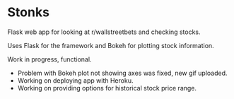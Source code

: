 # Stonks
Flask web app for looking at r/wallstreetbets and checking stocks. 

Uses Flask for the framework and Bokeh for plotting stock information.

Work in progress, functional.

- Problem with Bokeh plot not showing axes was fixed, new gif uploaded.
- Working on deploying app with Heroku.
- Working on providing options for historical stock price range.
